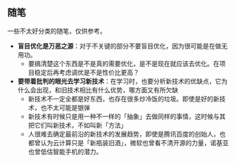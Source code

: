 ## 随笔

一些不太好分类的随笔，仅供参考。

- **盲目优化是万恶之源**：对于不关键的部分不要盲目优化，因为很可能是在做无用功。
  - 要搞清楚这个东西是不是真的需要优化，是不是现在就应该去优化。在项目稳定后再考虑调优是不是性价比更高？
- **要带着批判的眼光去学习新技术**：在学习时，也要分析新技术的优缺点，它为什么会出现，和旧技术相比有什么优势，哪方面又有所欠缺
  - 新技术不一定全都是好东西，也存在很多炒冷饭的垃圾。即使是好的新技术，也不太可能是银弹
  - 新技术有时候只是用一种不一样的「抽象」去做同样的事情，这时候与其把它们叫新技术，不如叫新「方法」
  - 人很难去确定最前沿的新技术的发展趋势，即使是腾讯百度的创始人，也都曾认为云计算只是「新瓶装旧酒」，微软也曾看不清开源的力量，诺基亚也曾低估智能手机的潜力。
